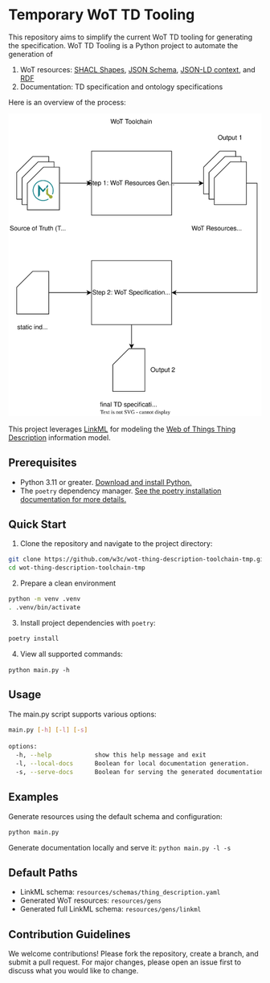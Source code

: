 
# Temporary WoT TD Tooling

This repository aims to simplify the current WoT TD tooling for generating the specification. WoT TD Tooling is a Python project to automate the generation of

 1. WoT resources: [SHACL Shapes](https://www.w3.org/TR/shacl/), [JSON Schema](https://json-schema.org/specification), [JSON-LD context](https://www.w3.org/TR/json-ld11/), and [RDF](https://www.w3.org/TR/rdf11-concepts/)
 2. Documentation: TD specification and ontology specifications

Here is an overview of the process:

<img title="WoT Toolchain Overview" src="images/toolchain.svg">

This project leverages [LinkML](https://linkml.io/linkml/) for modeling the [Web of Things Thing Description](https://www.w3.org/TR/wot-thing-description11/) information model.

## Prerequisites

* Python 3.11 or greater. [Download and install Python.](https://www.python.org/downloads/)
* The `poetry` dependency manager. [See the poetry installation documentation for more details.](https://python-poetry.org/docs/#installing-with-pipx)

## Quick Start

1. Clone the repository and navigate to the project directory:

```bash
git clone https://github.com/w3c/wot-thing-description-toolchain-tmp.git
cd wot-thing-description-toolchain-tmp
```

2. Prepare a clean environment

```bash
python -m venv .venv
. .venv/bin/activate
```

3. Install project dependencies with `poetry`:

```bash
poetry install
```

4. View all supported commands:

`python main.py -h`

## Usage

The main.py script supports various options:

```bash
main.py [-h] [-l] [-s]

options:
  -h, --help            show this help message and exit
  -l, --local-docs      Boolean for local documentation generation.
  -s, --serve-docs      Boolean for serving the generated documentation.
```

## Examples

Generate resources using the default schema and configuration:

```bash
python main.py
```

Generate documentation locally and serve it:
`python main.py -l -s`

## Default Paths

* LinkML schema: `resources/schemas/thing_description.yaml`
* Generated WoT resources: `resources/gens`
* Generated full LinkML schema: `resources/gens/linkml`

## Contribution Guidelines

We welcome contributions! Please fork the repository, create a branch, and submit a pull request. For major changes, please open an issue first to discuss what you would like to change.
